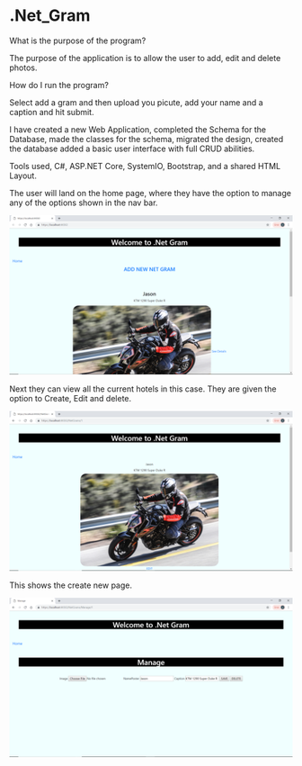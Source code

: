 # .Net_Gram


What is the purpose of the program?

The purpose of the application is to allow the user to add, edit and delete photos.

How do I run the program?

Select add a gram and then upload you picute, add your name and a caption and hit submit.

I have created a new Web Application, completed the Schema for the Database, made the classes for the schema, migrated the design, created the database added a basic user interface with full CRUD abilities.



Tools used, C#, ASP.NET Core, SystemIO, Bootstrap, and a shared HTML Layout.

The user will land on the home page, where they have the option to manage any of the options shown in the nav bar.

![image](https://github.com/omence/.Net_Gram/blob/master/Screenshot%20(15).png)

Next they can view all the current hotels in this case.  They are given the option to Create, Edit and delete.

![image](https://github.com/omence/.Net_Gram/blob/master/Screenshot%20(16).png)

This shows the create new page.

![image](https://github.com/omence/.Net_Gram/blob/master/Screenshot%20(17).png)
